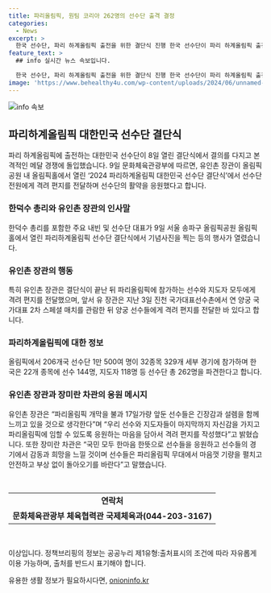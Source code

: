 ```yaml
---
title: 파리올림픽, 원팀 코리아 262명의 선수단 출격 결정
categories:
  - News
excerpt: >
  한국 선수단, 파리 하계올림픽 출전을 위한 결단식 진행 한국 선수단이 파리 하계올림픽 출전을 위해 8일 결의를 다지고, 결단식에서는 문화체육관광부 장관 등이 격려와 응원을 전했다. 206개국 1만 500여 명의 선수들이 참가하는 이번 올림픽에는 한국도 144명의 선수와 118명의 지도자를 파견해 22개 종목에 참가한다. 이에 앞서 선수단은 종목 일정에 맞춰 다음 주부터 파리행 비행기를 이용해 출국할 예정이다. 함께한 내빈들은 선수들의 안전과 성공을 기원하며 응원의 메시지를 전하고 있다.
feature_text: >
  ## info 실시간 뉴스 속보입니다.

  한국 선수단, 파리 하계올림픽 출전을 위한 결단식 진행 한국 선수단이 파리 하계올림픽 출전을 위해 8일 결의를 다지고, 결단식에서는 문화체육관광부 장관 등이 격려와 응원을 전했다. 206개국 1만 500여 명의 선수들이 참가하는 이번 올림픽에는 한국도 144명의 선수와 118명의 지도자를 파견해 22개 종목에 참가한다. 이에 앞서 선수단은 종목 일정에 맞춰 다음 주부터 파리행 비행기를 이용해 출국할 예정이다. 함께한 내빈들은 선수들의 안전과 성공을 기원하며 응원의 메시지를 전하고 있다.
image: 'https://www.behealthy4u.com/wp-content/uploads/2024/06/unnamed-file.png'
---
```


<p><img src="https://www.behealthy4u.com/wp-content/uploads/2024/06/unnamed-file.png" alt="info 속보" /></p>

<h2 data-ke-size="size26">파리하계올림픽 대한민국 선수단 결단식</h2>

<p data-ke-size="size16">파리 하계올림픽에 출전하는 대한민국 선수단이 8일 열린 결단식에서 결의를 다지고 본격적인 메달 경쟁에 돌입했습니다. 9일 문화체육관광부에 따르면, 유인촌 장관이 올림픽공원 내 올림픽홀에서 열린 ‘2024 파리하계올림픽 대한민국 선수단 결단식’에서 선수단 전원에게 격려 편지를 전달하며 선수단의 활약을 응원했다고 합니다.</p>

<h3 data-ke-size="size24">한덕수 총리와 유인촌 장관의 인사말</h3>

<p data-ke-size="size16">한덕수 총리를 포함한 주요 내빈 및 선수단 대표가 9일 서울 송파구 올림픽공원 올림픽홀에서 열린 파리하계올림픽 선수단 결단식에서 기념사진을 찍는 등의 행사가 열렸습니다.</p>

<h3 data-ke-size="size24">유인촌 장관의 행동</h3>

<p data-ke-size="size16">특히 유인촌 장관은 결단식이 끝난 뒤 파리올림픽에 참가하는 선수와 지도자 모두에게 격려 편지를 전달했으며, 앞서 유 장관은 지난 3일 진천 국가대표선수촌에서 연 양궁 국가대표 2차 스페셜 매치를 관람한 뒤 양궁 선수들에게 격려 편지를 전달한 바 있다고 합니다.</p>

<h3 data-ke-size="size24">파리하계올림픽에 대한 정보</h3>

<p data-ke-size="size16">올림픽에서 206개국 선수단 1만 500여 명이 32종목 329개 세부 경기에 참가하며 한국은 22개 종목에 선수 144명, 지도자 118명 등 선수단 총 262명을 파견한다고 합니다.</p>

<h3 data-ke-size="size24">유인촌 장관과 장미란 차관의 응원 메시지</h3>

<p data-ke-size="size16">유인촌 장관은 “파리올림픽 개막을 불과 17일가량 앞둔 선수들은 긴장감과 설렘을 함께 느끼고 있을 것으로 생각한다”며 “우리 선수와 지도자들이 마지막까지 자신감을 가지고 파리올림픽에 임할 수 있도록 응원하는 마음을 담아서 격려 편지를 작성했다”고 밝혔습니다. 또한 장미란 차관은 “국민 모두 한마음 한뜻으로 선수들을 응원하고 선수들의 경기에서 감동과 희망을 느낄 것이며 선수들은 파리올림픽 무대에서 마음껏 기량을 펼치고 안전하고 부상 없이 돌아오기를 바란다”고 말했습니다.</p>

<p data-ke-size="size16">&nbsp;</p>

<table>
<tbody>
<tr>
<td style="text-align: center; height: 17px;"><b>연락처</b></td>
</tr>
<tr>
<td style="text-align: center; height: 17px;"><b>문화체육관광부 체육협력관 국제체육과(044-203-3167)</b></td>
</tr>
</tbody>
</table>

<p data-ke-size="size16">&nbsp;</p>

<p data-ke-size="size16">이상입니다. 정책브리핑의 정보는 공공누리 제1유형:출처표시의 조건에 따라 자유롭게 이용 가능하며, 출처를 반드시 표기해야 합니다.</p>
유용한 생활 정보가 필요하시다면, <a href="https://onioninfo.kr" rel="dofollow">onioninfo.kr</a>


